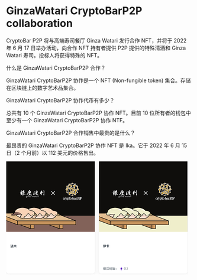 # GinzaWatari CryptoBarP2P collaboration

CryptoBar P2P 将与高端寿司餐厅 Ginza Watari 发行合作 NFT，并将于 2022 年 6 月 17 日举办活动，向合作 NFT 持有者提供 P2P 提供的特殊清酒和 Ginza Watari 寿司。投标人将获得特殊的 NFT。

什么是 GinzaWatari CryptoBarP2P 合作？

GinzaWatari CryptoBarP2P 协作是一个 NFT (Non-fungible token) 集合。存储在区块链上的数字艺术品集合。

 GinzaWatari CryptoBarP2P 协作代币有多少？

总共有 10 个 GinzaWatari CryptoBarP2P 协作 NFT。目前 10 位所有者的钱包中至少有一个 GinzaWatari CryptoBarP2P 协作 NTF。

GinzaWatari CryptoBarP2P 合作销售中最贵的是什么？

最昂贵的 GinzaWatari CryptoBarP2P 协作 NFT 是 Ika。它于 2022 年 6 月 15 日（2 个月前）以 112 美元的价格售出。

![nft](1661410925672.png)

